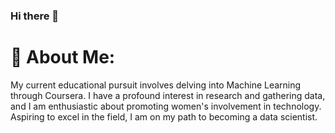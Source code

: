 ### Hi there 👋

<!--
**claudiafarkas/claudiafarkas** is a ✨ _special_ ✨ repository because its `README.md` (this file) appears on your GitHub profile.

Here are some ideas to get you started:

- 🔭 I’m currently working on ...
- 🌱 I’m currently learning ...
- 👯 I’m looking to collaborate on ...
- 🤔 I’m looking for help with ...
- 💬 Ask me about ...
- 📫 How to reach me: ...
- 😄 Pronouns: ...
- ⚡ Fun fact: ...
-->

# 💫 About Me:
My current educational pursuit involves delving into Machine Learning through Coursera. I have a profound interest in research and gathering data, and I am enthusiastic about promoting women's involvement in technology. Aspiring to excel in the field, I am on my path to becoming a data scientist.


<!-- Proudly created with GPRM ( https://gprm.itsvg.in ) -->
